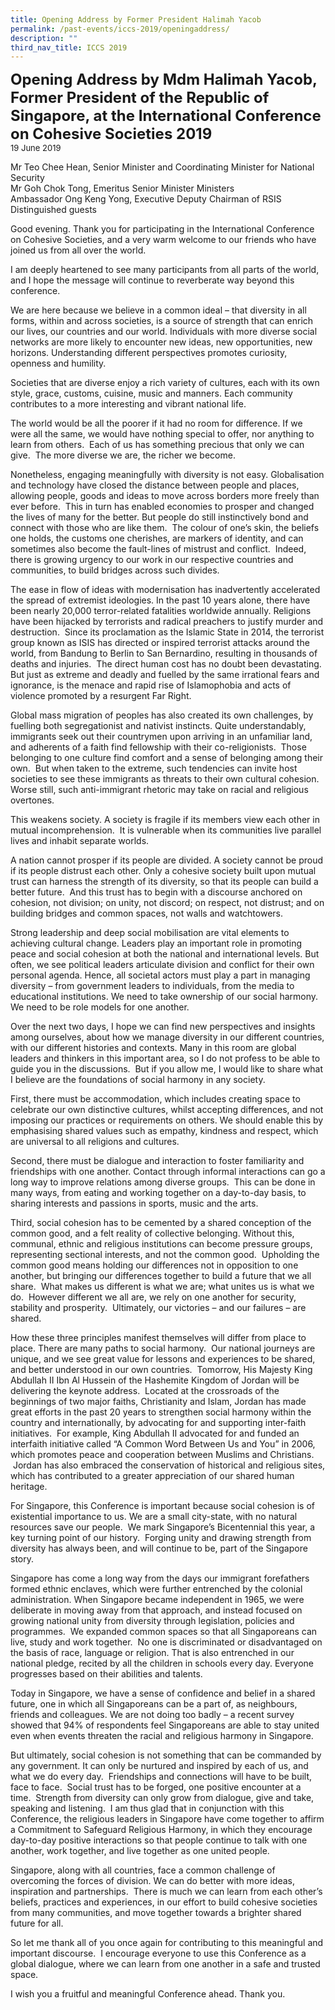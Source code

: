```yaml
---
title: Opening Address by Former President Halimah Yacob
permalink: /past-events/iccs-2019/openingaddress/
description: ""
third_nav_title: ICCS 2019
---
```

**<font size="+2">Opening Address by Mdm Halimah Yacob, Former President of the Republic of Singapore, at the International Conference on Cohesive Societies 2019 </font>**  
<font size="-1">19 June 2019</font>

Mr Teo Chee Hean, Senior Minister and Coordinating Minister for National Security    
Mr Goh Chok Tong, Emeritus Senior Minister 
Ministers                                            
Ambassador Ong Keng Yong, Executive Deputy Chairman of RSIS                            
Distinguished guests

Good evening. Thank you for participating in the International Conference on Cohesive Societies, and a very warm welcome to our friends who have joined us from all over the world. 

I am deeply heartened to see many participants from all parts of the world, and I hope the message will continue to reverberate way beyond this conference.

We are here because we believe in a common ideal – that diversity in all forms, within and across societies, is a source of strength that can enrich our lives, our countries and our world. Individuals with more diverse social networks are more likely to encounter new ideas, new opportunities, new horizons. Understanding different perspectives promotes curiosity, openness and humility.

Societies that are diverse enjoy a rich variety of cultures, each with its own style, grace, customs, cuisine, music and manners. Each community contributes to a more interesting and vibrant national life.

The world would be all the poorer if it had no room for difference. If we were all the same, we would have nothing special to offer, nor anything to learn from others.&nbsp; Each of us has something precious that only we can give.&nbsp; The more diverse we are, the richer we become.

Nonetheless, engaging meaningfully with diversity is not easy. Globalisation and technology have closed the distance between people and places, allowing people, goods and ideas to move across borders more freely than ever before.&nbsp; This in turn has enabled economies to prosper and changed the lives of many for the better. But people do still instinctively bond and connect with those who are like them.&nbsp; The colour of one’s skin, the beliefs one holds, the customs one cherishes, are markers of identity, and can sometimes also become the fault-lines of mistrust and conflict.&nbsp; Indeed, there is growing urgency to our work in our respective countries and communities, to build bridges across such divides.

The ease in flow of ideas with modernisation has inadvertently accelerated the spread of extremist ideologies. In the past 10 years alone, there have been nearly 20,000 terror-related fatalities worldwide annually. Religions have been hijacked by terrorists and radical preachers to justify murder and destruction.&nbsp; Since its proclamation as the Islamic State in 2014, the terrorist group known as ISIS has directed or inspired terrorist attacks around the world, from Bandung to Berlin to San Bernardino, resulting in thousands of deaths and injuries.&nbsp; The direct human cost has no doubt been devastating. But just as extreme and deadly and fuelled by the same irrational fears and ignorance, is the menace and rapid rise of Islamophobia and acts of violence promoted by a resurgent Far Right.

Global mass migration of peoples has also created its own challenges, by fuelling both segregationist and nativist instincts. Quite understandably, immigrants seek out their countrymen upon arriving in an unfamiliar land, and adherents of a faith find fellowship with their co-religionists.&nbsp; Those belonging to one culture find comfort and a sense of belonging among their own.&nbsp; But when taken to the extreme, such tendencies can invite host societies to see these immigrants as threats to their own cultural cohesion.&nbsp; Worse still, such anti-immigrant rhetoric may take on racial and religious overtones.

This weakens society. A society is fragile if its members view each other in mutual incomprehension.&nbsp; It is vulnerable when its communities live parallel lives and inhabit separate worlds.

A nation cannot prosper if its people are divided. A society cannot be proud if its people distrust each other. Only a cohesive society built upon mutual trust can harness the strength of its diversity, so that its people can build a better future.&nbsp; And this trust has to begin with a discourse anchored on cohesion, not division; on unity, not discord; on respect, not distrust; and on building bridges and common spaces, not walls and watchtowers.

Strong leadership and deep social mobilisation are vital elements to achieving cultural change. Leaders play an important role in promoting peace and social cohesion at both the national and international levels. But often, we see political leaders articulate division and conflict for their own personal agenda. Hence, all societal actors must play a part in managing diversity – from government leaders to individuals, from the media to educational institutions. We need to take ownership of our social harmony. We need to be role models for one another.

Over the next two days, I hope we can find new perspectives and insights among ourselves, about how we manage diversity in our different countries, with our different histories and contexts. Many in this room are global leaders and thinkers in this important area, so I do not profess to be able to guide you in the discussions.&nbsp; But if you allow me, I would like to share what I believe are the foundations of social harmony in any society.

First, there must be accommodation, which includes creating space to celebrate our own distinctive cultures, whilst accepting differences, and not imposing our practices or requirements on others. We should enable this by emphasising shared values such as empathy, kindness and respect, which are universal to all religions and cultures.

Second, there must be dialogue and interaction to foster familiarity and friendships with one another. Contact through informal interactions can go a long way to improve relations among diverse groups. &nbsp;This can be done in many ways, from eating and working together on a day-to-day basis, to sharing interests and passions in sports, music and the arts.

Third, social cohesion has to be cemented by a shared conception of the common good, and a felt reality of collective belonging. Without this, communal, ethnic and religious institutions can become pressure groups, representing sectional interests, and not the common good.&nbsp; Upholding the common good means holding our differences not in opposition to one another, but bringing our differences together to build a future that we all share.&nbsp; What makes us different is what we are; what unites us is what we do.&nbsp; However different we all are, we rely on one another for security, stability and prosperity.&nbsp; Ultimately, our victories – and our failures – are shared.

How these three principles manifest themselves will differ from place to place. There are many paths to social harmony. &nbsp;Our national journeys are unique, and we see great value for lessons and experiences to be shared, and better understood in our own countries. &nbsp;Tomorrow, His Majesty King Abdullah II Ibn Al Hussein of the Hashemite Kingdom of Jordan will be delivering the keynote address.&nbsp; Located at the crossroads of the beginnings of two major faiths, Christianity and Islam, Jordan has made great efforts in the past 20 years to strengthen social harmony within the country and internationally, by advocating for and supporting inter-faith initiatives.&nbsp; For example, King Abdullah II advocated for and funded an interfaith initiative called “A Common Word Between Us and You” in 2006, which promotes peace and cooperation between Muslims and Christians. &nbsp;Jordan has also embraced the conservation of historical and religious sites, which has contributed to a greater appreciation of our shared human heritage.

For Singapore, this Conference is important because social cohesion is of existential importance to us. We are a small city-state, with no natural resources save our people.&nbsp; We mark Singapore’s Bicentennial this year, a key turning point of our history. &nbsp;Forging unity and drawing strength from diversity has always been, and will continue to be, part of the Singapore story.

Singapore has come a long way from the days our immigrant forefathers formed ethnic enclaves, which were further entrenched by the colonial administration. When Singapore became independent in 1965, we were deliberate in moving away from that approach, and instead focused on growing national unity from diversity through legislation, policies and programmes.&nbsp; We expanded common spaces so that all Singaporeans can live, study and work together.&nbsp; No one is discriminated or disadvantaged on the basis of race, language or religion. That is also entrenched in our national pledge, recited by all the children in schools every day. Everyone progresses based on their abilities and talents.

Today in Singapore, we have a sense of confidence and belief in a shared future, one in which all Singaporeans can be a part of, as neighbours, friends and colleagues. We are not doing too badly – a recent survey showed that 94% of respondents feel Singaporeans are able to stay united even when events threaten the racial and religious harmony in Singapore.

But ultimately, social cohesion is not something that can be commanded by any government. It can only be nurtured and inspired by each of us, and what we do every day.&nbsp; Friendships and connections will have to be built, face to face.&nbsp; Social trust has to be forged, one positive encounter at a time.&nbsp; Strength from diversity can only grow from dialogue, give and take, speaking and listening. &nbsp;I am thus glad that in conjunction with this Conference, the religious leaders in Singapore have come together to affirm a Commitment to Safeguard Religious Harmony, in which they encourage day-to-day positive interactions so that people continue to talk with one another, work together, and live together as one united people.

Singapore, along with all countries, face a common challenge of overcoming the forces of division. We can do better with more ideas, inspiration and partnerships. &nbsp;There is much we can learn from each other’s beliefs, practices and experiences, in our effort to build cohesive societies from many communities, and move together towards a brighter shared future for all. &nbsp;

So let me thank all of you once again for contributing to this meaningful and important discourse.&nbsp; I encourage everyone to use this Conference as a global dialogue, where we can learn from one another in a safe and trusted space.

I wish you a fruitful and meaningful Conference ahead. Thank you.